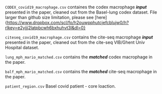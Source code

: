 ```CODEX_covid19_macrophage.csv``` containes the codex macrophage ***input*** presented in the paper, cleaned out from the Basel-lung codex dataset. File larger than github size limitation, please see [here]{https://www.dropbox.com/scl/fo/h2ouwpphutcjefcblujw0/h?rlkey=e2yjjj2latpbcwh6bxhuhvt3l&dl=0}

```citeseq_covid19_macrophage.csv``` contains the cite-seq macrophage ***input*** presented in the paper, cleaned out from the cite-seq VIB/Ghent Univ Hospital dataset.

```lung_mph_mario_matched.csv``` contains the ***matched*** codex macrophage in the paper.

```balf_mph_mario_matched.csv``` contains the ***matched*** cite-seq macrophage in the paper.

```patient_region.csv``` Basel covid patient - core loaction.
